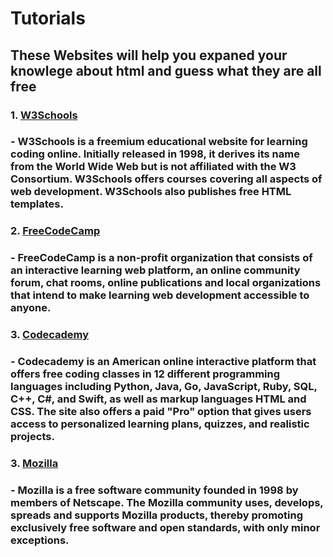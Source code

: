 # Tutorials

## These Websites will help you expaned your knowlege about html and guess what they are all free

###  1. [W3Schools](https://www.w3schools.com/html/default.asp "W3Schools.com")
###     - W3Schools is a freemium educational website for learning coding online. Initially released in 1998, it derives its name from the World Wide Web             but is not affiliated with the W3 Consortium. W3Schools offers courses covering all aspects of web development. W3Schools also publishes free               HTML templates.
###  2. [FreeCodeCamp](https://www.freecodecamp.org/learn/responsive-web-design/basic-html-and-html5/ "FreeCodeCamp.com")
###     - FreeCodeCamp is a non-profit organization that consists of an interactive learning web platform, an online community forum, chat rooms, online             publications and local organizations that intend to make learning web development accessible to anyone.
###  3. [Codecademy](https://www.codecademy.com/learn/learn-html "Codecademy.com")
###     - Codecademy is an American online interactive platform that offers free coding classes in 12 different programming languages including Python,               Java, Go, JavaScript, Ruby, SQL, C++, C#, and Swift, as well as markup languages HTML and CSS. The site also offers a paid "Pro" option that               gives users access to personalized learning plans, quizzes, and realistic projects.
###  3. [Mozilla](https://developer.mozilla.org/en-US/docs/Web/HTML "Mozilla.org")
###     - Mozilla is a free software community founded in 1998 by members of Netscape. The Mozilla community uses, develops, spreads and supports Mozilla             products, thereby promoting exclusively free software and open standards, with only minor exceptions.
